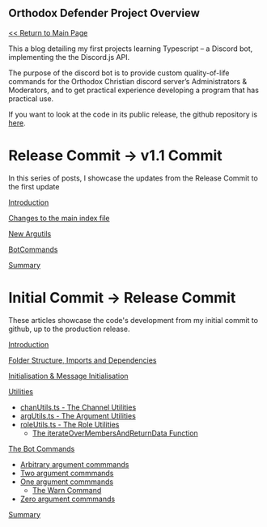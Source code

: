 ## Orthodox Defender Project Overview

[<< Return to Main Page](../index.md)

This a blog detailing my first projects learning Typescript – a Discord bot, implementing the the Discord.js API. 

The purpose of the discord bot is to provide custom quality-of-life commands for the Orthodox Christian discord server’s Administrators & Moderators, and to get practical experience developing a program that has practical use.

If you want to look at the code in its public release, the github repository is [here](https://github.com/ChuuniMage/OrthodoxDefender).

# Release Commit -> v1.1 Commit

In this series of posts, I showcase the updates from the Release Commit to the first update

[Introduction](v1_1/introduction.md)

[Changes to the main index file](v1_1/indexFile.md)

[New Argutils](v1_1/newArgUtils.md)

[BotCommands](v1_1/botCommands.md)

[Summary](v1_1/summary.md)


# Initial Commit -> Release Commit

These articles showcase the code's development from my initial commit to github, up to the production release.

[Introduction](introduction.md)

[Folder Structure, Imports and Dependencies](importsSection.md)

[Initialisation & Message Initialisation](initialisationAndOnMessage.md)

[Utilities](utilities.md)

- [chanUtils.ts - The Channel Utilities](utilities/chanUtils.md)
- [argUtils.ts - The Argument Utilities](utilities/argUtils.md)
- [roleUtils.ts - The Role Utilities](utilities/roleUtils.md)
  - [The iterateOverMembersAndReturnData Function](utilities/iterate.md)

[The Bot Commands](botCommands.md)

- [Arbitrary argument commmands](commandDev/arbitraryArgs.md)
- [Two argument commmands](commandDev/twoArgs.md)
- [One argument commmands](commandDev/oneArg.md)
  - [The Warn Command](commandDev/warnCommand.md)
- [Zero argument commmands](commandDev/zeroArgs.md)

[Summary](summary.md)
